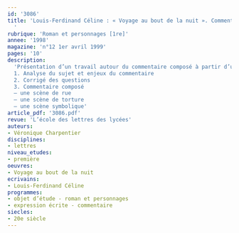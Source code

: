 ```yaml
---
id: '3086'
title: 'Louis-Ferdinand Céline : « Voyage au bout de la nuit ». Commentaire composé
  '
rubrique: 'Roman et personnages [1re]'
annee: '1998'
magazine: 'n°12 1er avril 1999'
pages: '10'
description: 
  'Présentation d’un travail autour du commentaire composé à partir d’un extrait du roman de Céline…
  1. Analyse du sujet et enjeux du commentaire
  2. Corrigé des questions
  3. Commentaire composé
  – une scène de rue
  – une scène de torture
  – une scène symbolique'
article_pdf: '3086.pdf'
revue: 'L’école des lettres des lycées'
auteurs:
- Véronique Charpentier
disciplines:
- lettres
niveau_etudes:
- première
oeuvres:
- Voyage au bout de la nuit
ecrivains:
- Louis-Ferdinand Céline
programmes:
- objet d’étude - roman et personnages
- expression écrite - commentaire
siecles:
- 20e siècle
---
```

